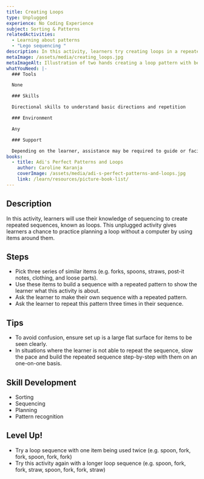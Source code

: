 ```yaml
---
title: Creating Loops
type: Unplugged
experience: No Coding Experience
subject: Sorting & Patterns
relatedActivities:
  - Learning about patterns
  - "Lego sequencing "
description: In this activity, learners try creating loops in a repeated sequence.
metaImage: /assets/media/creating_loops.jpg
metaImageAlt: Illustration of two hands creating a loop pattern with beads
whatYouNeed: |-
  ### Tools

  None

  ### Skills

  Directional skills to understand basic directions and repetition

  ### Environment

  Any

  ### Support

  Depending on the learner, assistance may be required to guide or facilitate
books:
  - title: Adi's Perfect Patterns and Loops
    author: Caroline Karanja
    coverImage: /assets/media/adi-s-perfect-patterns-and-loops.jpg
    link: /learn/resources/picture-book-list/
---
```

## Description

In this activity, learners will use their knowledge of sequencing to create repeated sequences, known as loops. This unplugged activity gives learners a chance to practice planning a loop without a computer by using items around them.

## Steps

* Pick three series of similar items (e.g. forks, spoons, straws, post-it notes, clothing, and loose parts).
* Use these items to build a sequence with a repeated pattern to show the learner what this activity is about.
* Ask the learner to make their own sequence with a repeated pattern.
* Ask the learner to repeat this pattern three times in their sequence.

## Tips

* To avoid confusion, ensure set up is a large flat surface for items to be seen clearly.
* In situations where the learner is not able to repeat the sequence, slow the pace and build the repeated sequence step-by-step with them on an one-on-one basis.

## Skill Development

* Sorting
* Sequencing
* Planning
* Pattern recognition 

## Level Up!

* Try a loop sequence with one item being used twice (e.g. spoon, fork, fork, spoon, fork, fork)
* Try this activity again with a longer loop sequence (e.g. spoon, fork, fork, straw, spoon, fork, fork, straw)